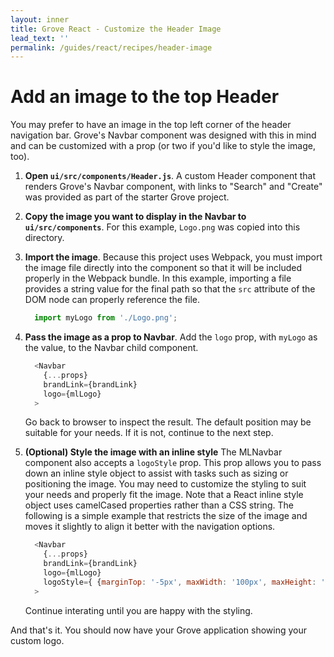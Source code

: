 ```yaml
---
layout: inner
title: Grove React - Customize the Header Image
lead_text: ''
permalink: /guides/react/recipes/header-image
---
```


# Add an image to the top Header

You may prefer to have an image in the top left corner of the header navigation bar.  Grove's Navbar component was designed with this in mind and can be customized with a prop (or two if you'd like to style the image, too).

1. **Open `ui/src/components/Header.js`**.  A custom Header component that renders Grove's Navbar component, with links to "Search" and "Create" was provided as part of the starter Grove project.

2. **Copy the image you want to display in the Navbar to `ui/src/components`**. For this example, `Logo.png` was copied into this directory.

3. **Import the image**.  Because this project uses Webpack, you must import the image file directly into the component so that it will be included properly in the Webpack bundle.  In this example, importing a file provides a string value for the final path so that the `src` attribute of the <img/> DOM node can properly reference the file.

    ```javascript
      import myLogo from './Logo.png';
    ```

4. **Pass the image as a prop to Navbar**.  Add the `logo` prop, with `myLogo` as the value, to the Navbar child component.

    ```javascript
      <Navbar
        {...props}
        brandLink={brandLink}
        logo={mlLogo}
      >
    ```
    Go back to browser to inspect the result.  The default position may be suitable for your needs.  If it is not, continue to the next step.

5.  **(Optional) Style the image with an inline style**  The MLNavbar component also accepts a `logoStyle` prop.  This prop allows you to pass down an inline style object to assist with tasks such as sizing or positioning the image.  You may need to customize the styling to suit your needs and properly fit the image.  Note that a React inline style object uses camelCased properties rather than a CSS string.  The following is a simple example that restricts the size of the image and moves it slightly to align it better with the navigation options.

    ```javascript
      <Navbar
        {...props}
        brandLink={brandLink}
        logo={mlLogo}
        logoStyle={ {marginTop: '-5px', maxWidth: '100px', maxHeight: '45px'} }
      >
    ```

    Continue interating until you are happy with the styling.

And that's it.  You should now have your Grove application showing your custom logo.
